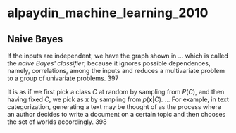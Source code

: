 # alpaydin_machine_learning_2010


## Naive Bayes

If the inputs are independent, we have the graph shown in ... which is called the _naive Bayes' classifier_, because it ignores possible dependences, namely, correlations, among the inputs and reduces a multivariate problem to a group of univariate problems. 397

It is as if we first pick a class $C$ at random by sampling from $P(C)$, and then having fixed $C$, we pick as $\mathbf{x}$ by sampling from $p(\mathbf{x}|C)$. ... For example, in text categorization, generating a text may be thought of as the process where an author decides to write a document on a certain topic and then chooses the set of worlds accordingly. 398
